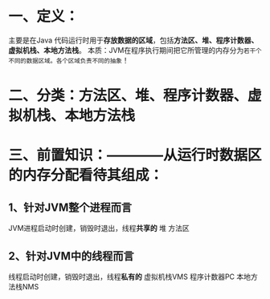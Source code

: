 # 一、定义：
主要是在Java 代码运行时用于**存放数据的区域**，包括**方法区、堆、程序计数器、虚拟机栈、本地方法栈**。
本质：JVM在程序执行期间把它所管理的内存分为`若干个不同的数据区域。各个区域负责不同的抽象`！

# 二、分类：方法区、堆、程序计数器、虚拟机栈、本地方法栈


# 三、前置知识：————从运行时数据区的内存分配看待其组成：

## 1、针对JVM整个进程而言
  JVM进程启动时创建，销毁时退出，线程**共享的**
   堆
   方法区

## 2、针对JVM中的线程而言
  线程启动时创建，销毁时退出，线程**私有的**
   虚拟机栈VMS
   程序计数器PC
   本地方法栈NMS

